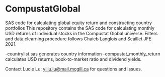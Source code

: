 # CompustatGlobal

SAS code for calculating global equity return and constructing country portfolios
This repository contains the SAS code for calculating monthly USD returns of individual stocks in the Compustat Global universe. 
Filters and data clearning procedure follows Chaieb Langlois and Scaillet JFE 2021.

-countrylist.sas generates country information
-compustat_monthly_return calculates USD returns, book-to-market ratio and dividend yields.

Contact Lucie Lu: yiliu.lu@mail.mcgill.ca for questions and issues.
